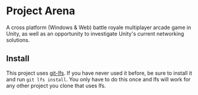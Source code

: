 # Project Arena
A cross platform (Windows & Web) battle royale multiplayer arcade game in Unity, as well as an opportunity to investigate Unity's current networking solutions.

## Install
This project uses [git-lfs](https://git-lfs.github.com/). If you have never used it before, be sure to install it and run `git lfs install`. You only have to do this once and lfs will work for any other project you clone that uses lfs.